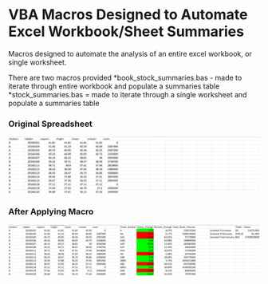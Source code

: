 # VBA Macros Designed to Automate Excel Workbook/Sheet Summaries
Macros designed to automate the analysis of an entire excel workbook, or single worksheet.

There are two macros provided
*book_stock_summaries.bas - made to iterate through entire workbook and populate a summaries table
*stock_summaries.bas = made to iterate through a single worksheet and populate a summaries table

### Original Spreadsheet
![stock values](images/old_2016.png)

### After Applying Macro
![stock values and summaries](images/2016.png)

